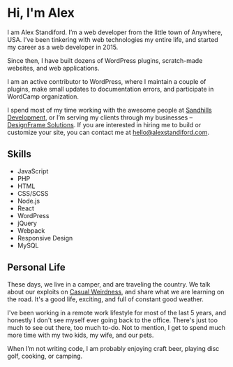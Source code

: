 # Hi, I'm Alex

I am Alex Standiford. I’m a web developer from the little town of Anywhere, USA. I’ve been tinkering with web	technologies my entire life, and started my career as a web developer in 2015.

Since then, I have built dozens of WordPress plugins, scratch-made websites, and web applications.

I am an active contributor to WordPress, where I maintain a couple of plugins, make small updates to	documentation errors, and participate in WordCamp organization.

I spend most of my time working with the awesome people at [Sandhills	Development](<http://sandhillsdev.com>), or I’m serving my clients through my businesses – [DesignFrame Solutions](<https://designframesolutions.com/?ref=2>). If you are interested in hiring me to	build or customize your site, you can contact me at [hello@alexstandiford.com](<mailto:hello@alexstandiford.com>).

## Skills

- JavaScript
- PHP
- HTML
- CSS/SCSS
- Node.js
- React
- WordPress
- jQuery
- Webpack
- Responsive Design
- MySQL

## Personal Life

These days, we live in a camper, and are traveling the country. We talk about our exploits on [Casual Weirdness](https://casualweirdness.life/), and share what we are learning on the road. It's a good life, exciting, and full of constant good weather.

I've been working in a remote work lifestyle for most of the last 5 years, and honestly I don't see myself ever going back to the office. There's just too much to see out there, too much to-do. Not to mention, I get to spend much more time with my two kids, my wife, and our pets.

When I’m not writing code, I am probably enjoying craft beer, playing disc golf, cooking, or camping.
